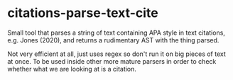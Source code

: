 # citations-parse-text-cite

Small tool that parses a string of text containing APA style in text citations, e.g. Jones (2020), and returns a rudimentary AST with the thing parsed.

Not very efficient at all, just uses regex so don't run it on big pieces of text at once. To be used inside other more mature parsers in order to check whether what we are looking at is a citation.
